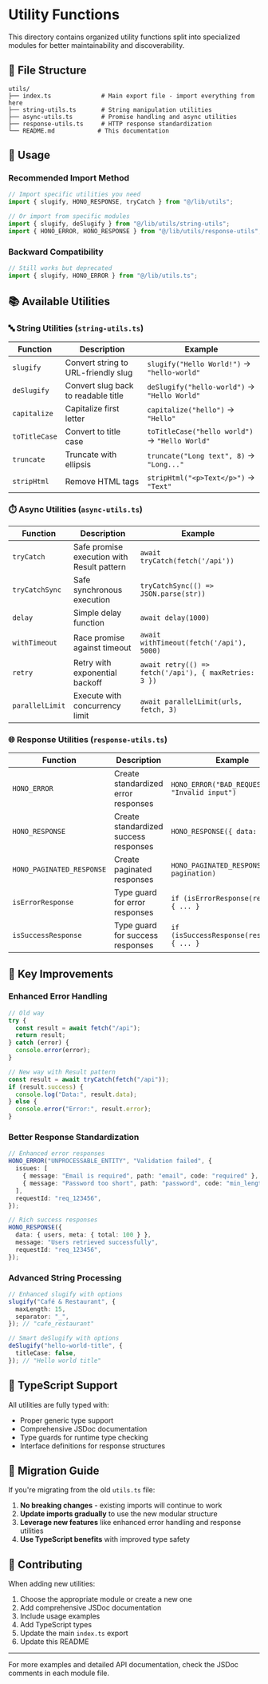 # Utility Functions

This directory contains organized utility functions split into specialized modules for better maintainability and discoverability.

## 📁 File Structure

```
utils/
├── index.ts              # Main export file - import everything from here
├── string-utils.ts       # String manipulation utilities
├── async-utils.ts        # Promise handling and async utilities
├── response-utils.ts     # HTTP response standardization
└── README.md            # This documentation
```

## 🚀 Usage

### Recommended Import Method

```typescript
// Import specific utilities you need
import { slugify, HONO_RESPONSE, tryCatch } from "@/lib/utils";

// Or import from specific modules
import { slugify, deSlugify } from "@/lib/utils/string-utils";
import { HONO_ERROR, HONO_RESPONSE } from "@/lib/utils/response-utils";
```

### Backward Compatibility

```typescript
// Still works but deprecated
import { slugify, HONO_ERROR } from "@/lib/utils.ts";
```

## 📚 Available Utilities

### 🔤 String Utilities (`string-utils.ts`)

| Function      | Description                         | Example                                        |
| ------------- | ----------------------------------- | ---------------------------------------------- |
| `slugify`     | Convert string to URL-friendly slug | `slugify("Hello World!")` → `"hello-world"`    |
| `deSlugify`   | Convert slug back to readable title | `deSlugify("hello-world")` → `"Hello World"`   |
| `capitalize`  | Capitalize first letter             | `capitalize("hello")` → `"Hello"`              |
| `toTitleCase` | Convert to title case               | `toTitleCase("hello world")` → `"Hello World"` |
| `truncate`    | Truncate with ellipsis              | `truncate("Long text", 8)` → `"Long..."`       |
| `stripHtml`   | Remove HTML tags                    | `stripHtml("<p>Text</p>")` → `"Text"`          |

### ⏱️ Async Utilities (`async-utils.ts`)

| Function        | Description                                | Example                                               |
| --------------- | ------------------------------------------ | ----------------------------------------------------- |
| `tryCatch`      | Safe promise execution with Result pattern | `await tryCatch(fetch('/api'))`                       |
| `tryCatchSync`  | Safe synchronous execution                 | `tryCatchSync(() => JSON.parse(str))`                 |
| `delay`         | Simple delay function                      | `await delay(1000)`                                   |
| `withTimeout`   | Race promise against timeout               | `await withTimeout(fetch('/api'), 5000)`              |
| `retry`         | Retry with exponential backoff             | `await retry(() => fetch('/api'), { maxRetries: 3 })` |
| `parallelLimit` | Execute with concurrency limit             | `await parallelLimit(urls, fetch, 3)`                 |

### 🌐 Response Utilities (`response-utils.ts`)

| Function                  | Description                           | Example                                      |
| ------------------------- | ------------------------------------- | -------------------------------------------- |
| `HONO_ERROR`              | Create standardized error responses   | `HONO_ERROR("BAD_REQUEST", "Invalid input")` |
| `HONO_RESPONSE`           | Create standardized success responses | `HONO_RESPONSE({ data: user })`              |
| `HONO_PAGINATED_RESPONSE` | Create paginated responses            | `HONO_PAGINATED_RESPONSE(items, pagination)` |
| `isErrorResponse`         | Type guard for error responses        | `if (isErrorResponse(response)) { ... }`     |
| `isSuccessResponse`       | Type guard for success responses      | `if (isSuccessResponse(response)) { ... }`   |

## 🎯 Key Improvements

### Enhanced Error Handling

```typescript
// Old way
try {
  const result = await fetch("/api");
  return result;
} catch (error) {
  console.error(error);
}

// New way with Result pattern
const result = await tryCatch(fetch("/api"));
if (result.success) {
  console.log("Data:", result.data);
} else {
  console.error("Error:", result.error);
}
```

### Better Response Standardization

```typescript
// Enhanced error responses
HONO_ERROR("UNPROCESSABLE_ENTITY", "Validation failed", {
  issues: [
    { message: "Email is required", path: "email", code: "required" },
    { message: "Password too short", path: "password", code: "min_length" },
  ],
  requestId: "req_123456",
});

// Rich success responses
HONO_RESPONSE({
  data: { users, meta: { total: 100 } },
  message: "Users retrieved successfully",
  requestId: "req_123456",
});
```

### Advanced String Processing

```typescript
// Enhanced slugify with options
slugify("Café & Restaurant", {
  maxLength: 15,
  separator: "_",
}); // "cafe_restaurant"

// Smart deSlugify with options
deSlugify("hello-world-title", {
  titleCase: false,
}); // "Hello world title"
```

## 🔧 TypeScript Support

All utilities are fully typed with:

- Proper generic type support
- Comprehensive JSDoc documentation
- Type guards for runtime type checking
- Interface definitions for response structures

## 📖 Migration Guide

If you're migrating from the old `utils.ts` file:

1. **No breaking changes** - existing imports will continue to work
2. **Update imports gradually** to use the new modular structure
3. **Leverage new features** like enhanced error handling and response utilities
4. **Use TypeScript benefits** with improved type safety

## 🤝 Contributing

When adding new utilities:

1. Choose the appropriate module or create a new one
2. Add comprehensive JSDoc documentation
3. Include usage examples
4. Add TypeScript types
5. Update the main `index.ts` export
6. Update this README

---

For more examples and detailed API documentation, check the JSDoc comments in each module file.
